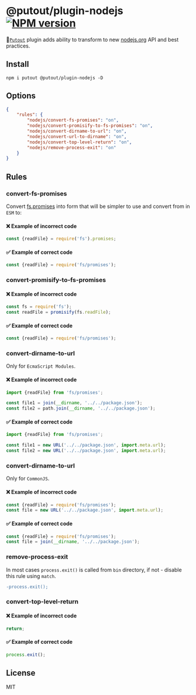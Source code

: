 # @putout/plugin-nodejs [![NPM version][NPMIMGURL]][NPMURL]

[NPMIMGURL]: https://img.shields.io/npm/v/@putout/plugin-nodejs.svg?style=flat&longCache=true
[NPMURL]: https://npmjs.org/package/@putout/plugin-nodejs "npm"

🐊[`Putout`](https://github.com/coderaiser/putout) plugin adds ability to transform to new [nodejs.org](https://nodejs.io) API and best practices.

## Install

```
npm i putout @putout/plugin-nodejs -D
```

## Options

```json
{
    "rules": {
        "nodejs/convert-fs-promises": "on",
        "nodejs/convert-promisify-to-fs-promises": "on",
        "nodejs/convert-dirname-to-url": "on",
        "nodejs/convert-url-to-dirname": "on",
        "nodejs/convert-top-level-return": "on",
        "nodejs/remove-process-exit": "on"
    }
}
```

## Rules

### convert-fs-promises

Convert [fs.promises](https://nodejs.org/dist/latest-v15.x/docs/api/fs.html#fs_fs_promises_api) into form that will be simpler to use and convert from in `ESM` to:

#### ❌ Example of incorrect code

```js
const {readFile} = require('fs').promises;
```

#### ✅ Example of correct code

```js
const {readFile} = require('fs/promises');
```

### convert-promisify-to-fs-promises

#### ❌ Example of incorrect code

```js
const fs = require('fs');
const readFile = promisify(fs.readFile);
```

#### ✅ Example of correct code

```js
const {readFile} = require('fs/promises');
```

### convert-dirname-to-url

Only for `EcmaScript Modules`.

#### ❌ Example of incorrect code

```js
import {readFile} from 'fs/promises';

const file1 = join(__dirname, '../../package.json');
const file2 = path.join(__dirname, '../../package.json');
```

#### ✅ Example of correct code

```js
import {readFile} from 'fs/promises';

const file1 = new URL('../../package.json', import.meta.url);
const file2 = new URL('../../package.json', import.meta.url);
```

### convert-dirname-to-url

Only for `CommonJS`.

#### ❌ Example of incorrect code

```js
const {readFile} = require('fs/promises');
const file = new URL('../../package.json', import.meta.url);
```

#### ✅ Example of correct code

```js
const {readFile} = require('fs/promises');
const file = join(__dirname, '../../package.json');
```

### remove-process-exit

In most cases `process.exit()` is called from `bin` directory, if not - disable this rule using `match`.

```diff
-process.exit();
```

### convert-top-level-return

#### ❌ Example of incorrect code

```js
return;
```

#### ✅ Example of correct code

```js
process.exit();
```

## License

MIT
